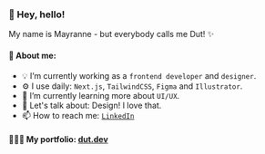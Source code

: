 <h3>👋 Hey, hello!</h3>
My name is Mayranne - but everybody calls me Dut! ✨  



<h4>💖 About me:</h4>

- 💡 I’m currently working as a `frontend developer` and `designer`.
- ⚙️ I use daily: `Next.js`, `TailwindCSS`, `Figma` and `Illustrator`.  
- 🌱 I’m currently learning more about `UI/UX`.
- 💬 Let's talk about: Design! I love that.
- 📫 How to reach me: <a href="https://www.linkedin.com/in/mayranne/">` LinkedIn `</a>

<h4>👩🏻‍💻 My portfolio: <a href="https://www.dut.dev/"> dut.dev </a></h4>


<!--
Here are some ideas to get you started:
- ⚙️ I use daily: .html, .css, .psd 
- 🔭 I’m currently working on ...
- 🌱 I’m currently learning ...
- 👯 I’m looking to collaborate on ...
- 🤔 I’m looking for help with ...
- 💬 Ask me about ...
- 📫 How to reach me: ...
- 😄 Pronouns: ...
- ⚡ Fun fact: ...
-->
